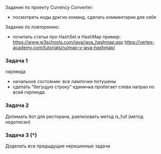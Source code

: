 Задание по проекту Currency Converter:
- посмотреть коды дркгих команд, сделать комментарии для себя

Задание по повторению:
- почитать статьи про HashSet и HashMap
пример: https://www.w3schools.com/java/java_hashmap.asp
  https://vertex-academy.com/tutorials/ru/map-v-java-hashmap/

### Задача 1
гирлянда 
- начальное состояние: все лампочки потушены
- сделать "бегущую строку" единичка пробегает слева напрао по всей гирлянде.

### Задача 2
Допимать бот для ресторана, раелизовать метод is_full (метод недописан)

### Задача 3 (*)
Доделать все предыдущие нерешенные задачи